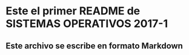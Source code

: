 # Este el primer README de SISTEMAS OPERATIVOS 2017-1
## Este archivo se escribe en formato **Markdown**
